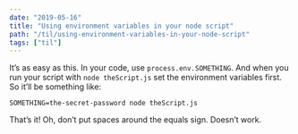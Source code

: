 ```yaml
---
date: "2019-05-16"
title: "Using environment variables in your node script"
path: "/til/using-environment-variables-in-your-node-script"
tags: ["til"]
---
```


It’s as easy as this. 
In your code, use `process.env.SOMETHING`. And when you run your script with `node theScript.js` set the environment variables first. So it’ll be something like:

`SOMETHING=the-secret-password node theScript.js`

That’s it! Oh, don’t put spaces around the equals sign. Doesn’t work.

